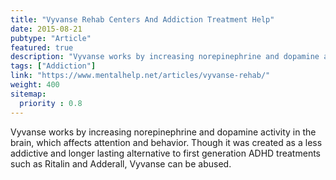 ```yaml
---
title: "Vyvanse Rehab Centers And Addiction Treatment Help"
date: 2015-08-21
pubtype: "Article"
featured: true
description: "Vyvanse works by increasing norepinephrine and dopamine activity in the brain, which affects attention and behavior. Though it was created as a less addictive and longer lasting alternative to first generation ADHD treatments such as Ritalin and Adderall, Vyvanse can be abused."
tags: ["Addiction"]
link: "https://www.mentalhelp.net/articles/vyvanse-rehab/"
weight: 400
sitemap:
  priority : 0.8
---
```

Vyvanse works by increasing norepinephrine and dopamine activity in the brain, which affects attention and behavior. Though it was created as a less addictive and longer lasting alternative to first generation ADHD treatments such as Ritalin and Adderall, Vyvanse can be abused.
